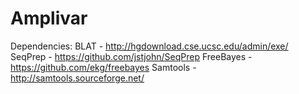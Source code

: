 Amplivar
========

Dependencies:
BLAT - http://hgdownload.cse.ucsc.edu/admin/exe/
SeqPrep - https://github.com/jstjohn/SeqPrep
FreeBayes - https://github.com/ekg/freebayes
Samtools - http://samtools.sourceforge.net/
